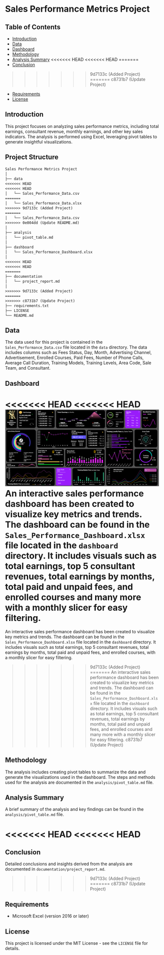 # Sales Performance Metrics Project

## Table of Contents
- [Introduction](#introduction)
- [Data](#data)
- [Dashboard](#dashboard)
- [Methodology](#methodology)
- [Analysis Summary](#analysis-summary)
<<<<<<< HEAD
<<<<<<< HEAD
=======
- [Conclusion](#conclusion)
>>>>>>> 9d7133c (Added Project)
=======
>>>>>>> c8731b7 (Update Project)
- [Requirements](#requirements)
- [License](#license)

## Introduction
This project focuses on analyzing sales performance metrics, including total earnings, consultant revenue, monthly earnings, and other key sales indicators. The analysis is performed using Excel, leveraging pivot tables to generate insightful visualizations.

## Project Structure
```plaintext
Sales Performance Metrics Project
│
├── data
<<<<<<< HEAD
<<<<<<< HEAD
│   └── Sales_Performance_Data.csv
=======
│   └── Sales_Performance_Data.xlsx
>>>>>>> 9d7133c (Added Project)
=======
│   └── Sales_Performance_Data.csv
>>>>>>> 0e004dd (Update README.md)
│
├── analysis
│   └── pivot_table.md
│
├── dashboard
│   └── Sales_Performance_Dashboard.xlsx
│
<<<<<<< HEAD
<<<<<<< HEAD
=======
├── documentation
│   └── project_report.md
│
>>>>>>> 9d7133c (Added Project)
=======
>>>>>>> c8731b7 (Update Project)
├── requirements.txt
├── LICENSE
└── README.md

```

## Data
The data used for this project is contained in the `Sales_Performance_Data.csv` file located in the `data` directory. The data includes columns such as Fees Status, Day, Month, Advertising Channel, Advertisement, Enrolled Courses, Paid Fees, Number of Phone Calls, Average Call Duration, Training Models, Training Levels, Area Code, Sale Team, and Consultant.

## Dashboard
<<<<<<< HEAD
<<<<<<< HEAD
![Sales Performance Dashboard](https://github.com/Rohankale010/DATA_ANALYST_PROJECTS/blob/main/Sales%20Performance%20Metrics/dashboard/Sales-Performance-Dashboard.png)
An interactive sales performance dashboard has been created to visualize key metrics and trends. The dashboard can be found in the `Sales_Performance_Dashboard.xlsx` file located in the `dashboard` directory. It includes visuals such as total earnings, top 5 consultant revenues, total earnings by months, total paid and unpaid fees, and enrolled courses and many more with a monthly slicer for easy filtering.
=======
An interactive sales performance dashboard has been created to visualize key metrics and trends. The dashboard can be found in the `Sales_Performance_Dashboard.xlsx` file located in the `dashboard` directory. It includes visuals such as total earnings, top 5 consultant revenues, total earnings by months, total paid and unpaid fees, and enrolled courses, with a monthly slicer for easy filtering.
>>>>>>> 9d7133c (Added Project)
=======
An interactive sales performance dashboard has been created to visualize key metrics and trends. The dashboard can be found in the `Sales_Performance_Dashboard.xlsx` file located in the `dashboard` directory. It includes visuals such as total earnings, top 5 consultant revenues, total earnings by months, total paid and unpaid fees, and enrolled courses and many more with a monthly slicer for easy filtering.
>>>>>>> c8731b7 (Update Project)

## Methodology
The analysis includes creating pivot tables to summarize the data and generate the visualizations used in the dashboard. The steps and methods used for the analysis are documented in the `analysis/pivot_table.md` file.

## Analysis Summary
A brief summary of the analysis and key findings can be found in the `analysis/pivot_table.md` file.

<<<<<<< HEAD
<<<<<<< HEAD
=======
## Conclusion
Detailed conclusions and insights derived from the analysis are documented in `documentation/project_report.md`.

>>>>>>> 9d7133c (Added Project)
=======
>>>>>>> c8731b7 (Update Project)
## Requirements
- Microsoft Excel (version 2016 or later)

## License
This project is licensed under the MIT License - see the `LICENSE` file for details.
